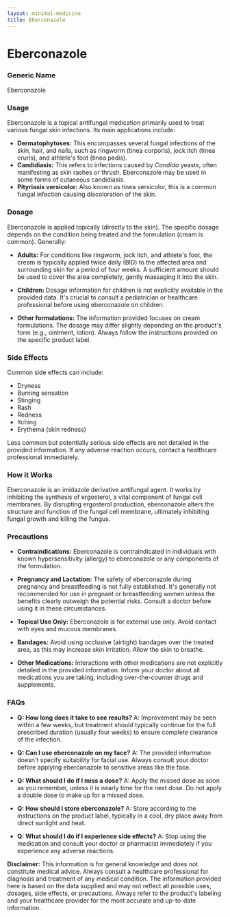 ```yaml
---
layout: minimal-medicine
title: Eberconazole
---
```


# Eberconazole
### Generic Name
Eberconazole

### Usage
Eberconazole is a topical antifungal medication primarily used to treat various fungal skin infections. Its main applications include:

*   **Dermatophytoses:**  This encompasses several fungal infections of the skin, hair, and nails, such as ringworm (tinea corporis), jock itch (tinea cruris), and athlete's foot (tinea pedis).
*   **Candidiasis:** This refers to infections caused by *Candida* yeasts, often manifesting as skin rashes or thrush.  Eberconazole may be used in some forms of cutaneous candidiasis.
*   **Pityriasis versicolor:** Also known as tinea versicolor, this is a common fungal infection causing discoloration of the skin.


### Dosage
Eberconazole is applied topically (directly to the skin).  The specific dosage depends on the condition being treated and the formulation (cream is common).  Generally:

*   **Adults:** For conditions like ringworm, jock itch, and athlete's foot, the cream is typically applied twice daily (BID) to the affected area and surrounding skin for a period of four weeks.  A sufficient amount should be used to cover the area completely, gently massaging it into the skin.

*   **Children:**  Dosage information for children is not explicitly available in the provided data.  It's crucial to consult a pediatrician or healthcare professional before using eberconazole on children.

*   **Other formulations:** The information provided focuses on cream formulations.  The dosage may differ slightly depending on the product's form (e.g., ointment, lotion). Always follow the instructions provided on the specific product label.

### Side Effects
Common side effects can include:

*   Dryness
*   Burning sensation
*   Stinging
*   Rash
*   Redness
*   Itching
*   Erythema (skin redness)

Less common but potentially serious side effects are not detailed in the provided information.  If any adverse reaction occurs, contact a healthcare professional immediately.

### How it Works
Eberconazole is an imidazole derivative antifungal agent. It works by inhibiting the synthesis of ergosterol, a vital component of fungal cell membranes. By disrupting ergosterol production, eberconazole alters the structure and function of the fungal cell membrane, ultimately inhibiting fungal growth and killing the fungus.

### Precautions
*   **Contraindications:** Eberconazole is contraindicated in individuals with known hypersensitivity (allergy) to eberconazole or any components of the formulation.

*   **Pregnancy and Lactation:**  The safety of eberconazole during pregnancy and breastfeeding is not fully established.  It's generally not recommended for use in pregnant or breastfeeding women unless the benefits clearly outweigh the potential risks. Consult a doctor before using it in these circumstances.

*   **Topical Use Only:** Eberconazole is for external use only. Avoid contact with eyes and mucous membranes.

*   **Bandages:**  Avoid using occlusive (airtight) bandages over the treated area, as this may increase skin irritation. Allow the skin to breathe.

*   **Other Medications:** Interactions with other medications are not explicitly detailed in the provided information. Inform your doctor about all medications you are taking, including over-the-counter drugs and supplements.

### FAQs

*   **Q: How long does it take to see results?** A: Improvement may be seen within a few weeks, but treatment should typically continue for the full prescribed duration (usually four weeks) to ensure complete clearance of the infection.

*   **Q: Can I use eberconazole on my face?** A:  The provided information doesn't specify suitability for facial use.  Always consult your doctor before applying eberconazole to sensitive areas like the face.

*   **Q: What should I do if I miss a dose?** A: Apply the missed dose as soon as you remember, unless it is nearly time for the next dose.  Do not apply a double dose to make up for a missed dose.

*   **Q: How should I store eberconazole?** A: Store according to the instructions on the product label, typically in a cool, dry place away from direct sunlight and heat.

*   **Q: What should I do if I experience side effects?** A:  Stop using the medication and consult your doctor or pharmacist immediately if you experience any adverse reactions.


**Disclaimer:** This information is for general knowledge and does not constitute medical advice. Always consult a healthcare professional for diagnosis and treatment of any medical condition.  The information provided here is based on the data supplied and may not reflect all possible uses, dosages, side effects, or precautions.  Always refer to the product's labeling and your healthcare provider for the most accurate and up-to-date information.
